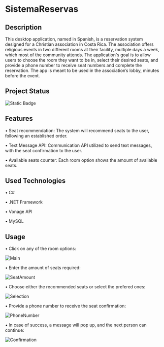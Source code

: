 # SistemaReservas

## Description

This desktop application, named in Spanish, is a reservation system designed for a Christian association in Costa Rica. The association offers religious events in two different rooms at their facility, 
multiple days a week, which most of the community attends. The application's goal is to allow users to choose the room they want to be in, select their desired seats, and provide a phone number to receive 
seat numbers and complete the reservation. The app is meant to be used in the association’s lobby, minutes before the event.

## Project Status

![Static Badge](https://img.shields.io/badge/Completed-100%25-green?style=for-the-badge)

## Features

• Seat recommendation: The system will recommend seats to the user, following an established order.

• Text Message API: Communication API utilized to send text messages, with the seat confirmation to the user.

• Available seats counter: Each room option shows the amount of available seats.

## Used Technologies

• C#

• .NET Framework

• Vonage API

• MySQL

## Usage

• Click on any of the room options:

![Main](https://github.com/user-attachments/assets/63f186bf-9f65-456b-98c7-f8e119e1196f)

• Enter the amount of seats required: 

![SeatAmount](https://github.com/user-attachments/assets/273bf2f9-3944-4b02-a4fc-982890e5fd22)

• Choose either the recommended seats or select the prefered ones: 

![Selection](https://github.com/user-attachments/assets/7f82a767-be3b-4de5-8e49-34a950ce7739)

• Provide a phone number to receive the seat confirmation:

![PhoneNumber](https://github.com/user-attachments/assets/096b7641-6f83-461c-8f30-3f086db34d28)

• In case of success, a message will pop up, and the next person can continue:

![Confirmation](https://github.com/user-attachments/assets/e2db1272-931b-4d6a-8dee-41bf74e3a440)




